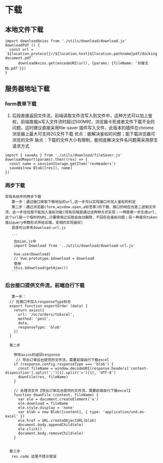 
# 下载

## 本地文件下载
```
import downloadAxios from './utils/download/download.js'
downloadPdf () {
  const url = `${location.protocol}//${location.host}${location.pathname}pdf/docking-document.pdf`
      downloadAxios.get(encodeURI(url), {params: {fileName: '对接文档.pdf'}})
}
```


## 服务器地址下载

### form表单下载
     

   1. 后段直接返回文件流，前端读取文件流写入到文件中，这种方式可以加上鉴权，前端直接js写入文件流时超过500M时，浏览器卡死或者文件下载不全的问题，这时建议直接采用file-saver 插件写入文件，此版本的插件在chrome浏览器上最大可支持2G文件下载
   优点：能解决鉴权的问题；能下载浏览器可浏览的文件
   缺点：下载的文件大小有限制，能彻底解决文件名问题需采用原生请求方式


```
import { saveAs } from './utils/download/fileSaver.js'
downloadReport(params).then((res) => {
  const name = sessionStorage.getItem('resHeaders')
  saveAs(new Blob([res]), name)
})

```
### 两步下载
    现有系统中的两步下载
       第一步：通过接口获取下载地址的url,这一步可以实现接口中加入鉴权的判定
       第二步：通过浏览器(form,window.open,a标签等)的下载，接口的响应也是二进制文件流，这一步往往是不能加入鉴权功能(现有后端是通过这两种方式实现；一种是第一步生成url,这个url是一个临时的URL,只要使用之后就会自动删除，不回存在鉴权问题；另一种是将token值以query参数形式传给后端，变相的实现鉴权)
       具体可以参考download-url.js

       ```
        在mian.js中
        import Download from '../utils/download/download-url.js'

        Vue.use(Download)
        // Vue.prototype.$download = Download
        使用
        this.$download(getAjax())
       ```

### 后台接口提供文件流，前端自行下载
```
   第一步：
  // 在接口中加入responseType标志
  export function exportOrder (data) {
    return axios({
      url: '/oc/orders/toExcel',
      method: 'post',
      data,
      responseType: 'blob'
    })
  }

  第二步

    修改axios的返回response
     // 导出订单后台提供的文件流，需要前端自行下载excel
    if (response.config.responseType === 'blob') {
      const fileName = window.decodeURI(response.headers['content-disposition'].split(';')[1].split('=')[1], 'UTF-8')
      downFile(res, fileName)
    }

    // 处理流文件【导出订单后台提供的文件流，需要前端自行下载excel】
    function downFile (content, fileName) {
      var ele = document.createElement('a')
      ele.download = fileName
      ele.style.display = 'none'
      var blob = new Blob([content], { type: 'application/vnd.ms-excel' })
      ele.href = URL.createObjectURL(blob)
      document.body.appendChild(ele)
      ele.click()
      document.body.removeChild(ele)
    }
    
    
  第三步
   res.code 这里不提示错误
```
